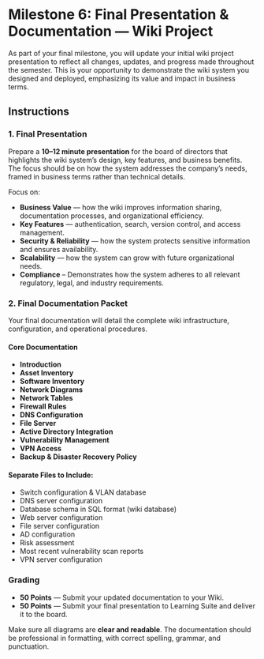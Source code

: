 # Milestone 6: Final Presentation & Documentation — Wiki Project


As part of your final milestone, you will update your initial wiki project presentation to reflect all changes, updates, and progress made throughout the semester. This is your opportunity to demonstrate the wiki system you designed and deployed, emphasizing its value and impact in business terms.


## Instructions


### 1. Final Presentation


Prepare a **10–12 minute presentation** for the board of directors that highlights the wiki system’s design, key features, and business benefits. The focus should be on how the system addresses the company’s needs, framed in business terms rather than technical details.


Focus on:


- **Business Value** — how the wiki improves information sharing, documentation processes, and organizational efficiency.
- **Key Features** — authentication, search, version control, and access management.
- **Security & Reliability** — how the system protects sensitive information and ensures availability.
- **Scalability** — how the system can grow with future organizational needs.
- **Compliance** – Demonstrates how the system adheres to all relevant regulatory, legal, and industry requirements.




### 2. Final Documentation Packet


Your final documentation will detail the complete wiki infrastructure, configuration, and operational procedures.


#### Core Documentation
- **Introduction**
- **Asset Inventory**
- **Software Inventory**
- **Network Diagrams**
- **Network Tables**
- **Firewall Rules**
- **DNS Configuration**
- **File Server**
- **Active Directory Integration**
- **Vulnerability Management**
- **VPN Access**
- **Backup & Disaster Recovery Policy**




#### Separate Files to Include:


- Switch configuration & VLAN database
- DNS server configuration
- Database schema in SQL format (wiki database)
- Web server configuration
- File server configuration
- AD configuration
- Risk assessment
- Most recent vulnerability scan reports
- VPN server configuration


### Grading


- **50 Points** — Submit your updated documentation to your Wiki.
- **50 Points** — Submit your final presentation to Learning Suite and deliver it to the board.


Make sure all diagrams are **clear and readable**. The documentation should be professional in formatting, with correct spelling, grammar, and punctuation.




